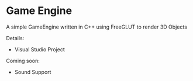 # Game Engine
A simple GameEngine written in C++ using FreeGLUT to render 3D Objects

Details:
- Visual Studio Project

Coming soon:
- Sound Support
